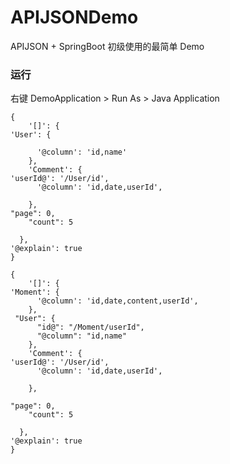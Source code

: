 # APIJSONDemo

APIJSON + SpringBoot 初级使用的最简单 Demo

### 运行

右键 DemoApplication > Run As > Java Application


```json5
{
    '[]': {
'User': {
      
      '@column': 'id,name'
    },
    'Comment': {
'userId@': '/User/id',
      '@column': 'id,date,userId',

    },
"page": 0,
    "count": 5
    
  },
'@explain': true
}
```

```json5
{
    '[]': {
'Moment': {
      '@column': 'id,date,content,userId',
    },
 "User": {
      "id@": "/Moment/userId",
      "@column": "id,name"
    },
    'Comment': {
'userId@': '/User/id',
      '@column': 'id,date,userId',

    },
    
"page": 0,
    "count": 5
    
  },
'@explain': true
}
```